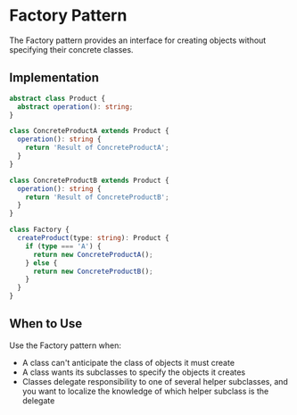 # Factory Pattern

The Factory pattern provides an interface for creating objects without specifying their concrete classes.

## Implementation

```typescript
abstract class Product {
  abstract operation(): string;
}

class ConcreteProductA extends Product {
  operation(): string {
    return 'Result of ConcreteProductA';
  }
}

class ConcreteProductB extends Product {
  operation(): string {
    return 'Result of ConcreteProductB';
  }
}

class Factory {
  createProduct(type: string): Product {
    if (type === 'A') {
      return new ConcreteProductA();
    } else {
      return new ConcreteProductB();
    }
  }
}
```

## When to Use

Use the Factory pattern when:

- A class can't anticipate the class of objects it must create
- A class wants its subclasses to specify the objects it creates
- Classes delegate responsibility to one of several helper subclasses, and you want to localize the knowledge of which helper subclass is the delegate
